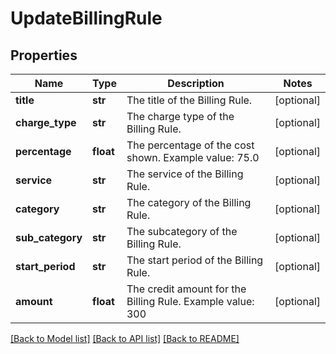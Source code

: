 # UpdateBillingRule

## Properties
Name | Type | Description | Notes
------------ | ------------- | ------------- | -------------
**title** | **str** | The title of the Billing Rule. | [optional] 
**charge_type** | **str** | The charge type of the Billing Rule. | [optional] 
**percentage** | **float** | The percentage of the cost shown. Example value: 75.0 | [optional] 
**service** | **str** | The service of the Billing Rule. | [optional] 
**category** | **str** | The category of the Billing Rule. | [optional] 
**sub_category** | **str** | The subcategory of the Billing Rule. | [optional] 
**start_period** | **str** | The start period of the Billing Rule. | [optional] 
**amount** | **float** | The credit amount for the Billing Rule. Example value: 300 | [optional] 

[[Back to Model list]](../README.md#documentation-for-models) [[Back to API list]](../README.md#documentation-for-api-endpoints) [[Back to README]](../README.md)



